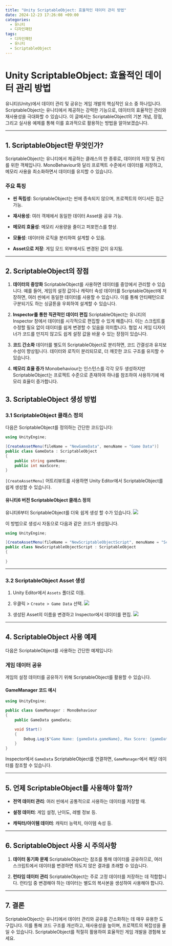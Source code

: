 ```yaml
---
title: "Unity ScriptableObject: 효율적인 데이터 관리 방법"
date: 2024-12-23 17:26:08 +09:00
categories:
  - 유니티
  - 디자인패턴
tags:
  - 디자인패턴
  - 유니티
  - ScriptableObject
---
```

# Unity ScriptableObject: 효율적인 데이터 관리 방법

유니티(Unity)에서 데이터 관리 및 공유는 게임 개발의 핵심적인 요소 중 하나입니다. ScriptableObject는 유니티에서 제공하는 강력한 기능으로, 데이터의 효율적인 관리와 재사용성을 극대화할 수 있습니다. 이 글에서는 ScriptableObject의 기본 개념, 장점, 그리고 실사용 예제를 통해 이를 효과적으로 활용하는 방법을 알아보겠습니다.

---

## 1. ScriptableObject란 무엇인가?

ScriptableObject는 유니티에서 제공하는 클래스의 한 종류로, 데이터의 저장 및 관리를 위한 객체입니다. MonoBehaviour와 달리 프로젝트 수준에서 데이터를 저장하고, 메모리 사용을 최소화하면서 데이터를 유지할 수 있습니다.

### 주요 특징

- **씬 독립성**: ScriptableObject는 씬에 종속되지 않으며, 프로젝트의 어디서든 접근 가능.
    
- **재사용성**: 여러 객체에서 동일한 데이터 Asset을 공유 가능.
    
- **메모리 효율성**: 메모리 사용량을 줄이고 퍼포먼스를 향상.
    
- **모듈성**: 데이터와 로직을 분리하여 설계할 수 있음.
	
- **Asset으로 저장**: 게임 모드 외부에서도 변경된 값이 유지됨.

---

## 2. ScriptableObject의 장점

1. **데이터의 중앙화** ScriptableObject를 사용하면 데이터를 중앙에서 관리할 수 있습니다. 예를 들어, 게임의 설정 값이나 캐릭터 속성 데이터를 ScriptableObject에 저장하면, 여러 씬에서 동일한 데이터를 사용할 수 있습니다. 이를 통해 안티패턴으로 구분되기도 하는 싱글톤을 우회하여 설계할 수 있습니다. 
    
2. **Inspector를 통한 직관적인 데이터 편집** ScriptableObject는 유니티의 Inspector 창에서 데이터를 시각적으로 편집할 수 있게 해줍니다. 이는 스크립트를 수정할 필요 없이 데이터를 쉽게 변경할 수 있음을 의미합니다. 협업 시 게임 디자이너가 코드를 만지지 않고도 쉽게 설정 값을 바꿀 수 있는 장점이 있습니다. 
    
3. **코드 간소화** 데이터를 별도의 ScriptableObject로 분리하면, 코드 간결성과 유지보수성이 향상됩니다. 데이터와 로직이 분리되므로, 더 깨끗한 코드 구조를 유지할 수 있습니다.
    
4. **메모리 효율 증가** Monobehaviour는 인스턴스를 각각 모두 생성하지만 ScriptableObject는 프로젝트 수준으로 존재하여 하나를 참조하여 사용하기에 메모리 효율이 증가합니다.
## 3. ScriptableObject 생성 방법

### 3.1 ScriptableObject 클래스 정의

다음은 ScriptableObject를 정의하는 간단한 코드입니다:

```c#
using UnityEngine;

[CreateAssetMenu(fileName = "NewGameData", menuName = "Game Data")]
public class GameData : ScriptableObject
{
    public string gameName;
    public int maxScore;
}
```

`[CreateAssetMenu]` 어트리뷰트를 사용하면 Unity Editor에서 ScriptableObject를 쉽게 생성할 수 있습니다.
#### 유니티6 버전 ScriptableObject 클래스 정의
유니티6부터 ScriptableObject를 더욱 쉽게 생성 할 수가 있습니다.
![](https://i.imgur.com/4hA6B6F.png)

이 방법으로 생성시 자동으로 다음과 같은 코드가 생성됩니다.
```c#
using UnityEngine;

[CreateAssetMenu(fileName = "NewScriptableObjectScript", menuName = "Scriptable Objects/NewScriptableObjectScript")]
public class NewScriptableObjectScript : ScriptableObject
{
    
}
```

---

### 3.2 ScriptableObject Asset 생성

1. Unity Editor에서 `Assets` 폴더로 이동.
    
2. 우클릭 > `Create > Game Data` 선택.
![](https://i.imgur.com/GY1DlFh.png)

3. 생성된 Asset의 이름을 변경하고 Inspector에서 데이터를 편집.
![](https://i.imgur.com/LBmE4R7.png)

---

## 4. ScriptableObject 사용 예제

다음은 ScriptableObject를 사용하는 간단한 예제입니다:

### 게임 데이터 공유

게임의 설정 데이터를 공유하기 위해 ScriptableObject를 활용할 수 있습니다.

#### GameManager 코드 예시

```c#
using UnityEngine;

public class GameManager : MonoBehaviour
{
    public GameData gameData;

    void Start()
    {
        Debug.Log($"Game Name: {gameData.gameName}, Max Score: {gameData.maxScore}");
    }
}
```

Inspector에서 `GameData` ScriptableObject를 연결하면, `GameManager`에서 해당 데이터를 참조할 수 있습니다.

---

## 5. 언제 ScriptableObject를 사용해야 할까?

- **전역 데이터 관리**: 여러 씬에서 공통적으로 사용하는 데이터를 저장할 때.
    
- **설정 데이터**: 게임 설정, 난이도, 레벨 정보 등.
    
- **캐릭터/아이템 데이터**: 캐릭터 능력치, 아이템 속성 등.
    

---

## 6. ScriptableObject 사용 시 주의사항

1. **데이터 동기화 문제** ScriptableObject는 참조를 통해 데이터를 공유하므로, 여러 스크립트에서 데이터를 변경하면 의도치 않은 결과를 초래할 수 있습니다.
    
2. **런타임 데이터 관리** ScriptableObject는 주로 고정 데이터를 저장하는 데 적합합니다. 런타임 중 변경해야 하는 데이터는 별도의 복사본을 생성하여 사용해야 합니다. 
    

---

## 7. 결론

ScriptableObject는 유니티에서 데이터 관리와 공유를 간소화하는 데 매우 유용한 도구입니다. 이를 통해 코드 구조를 개선하고, 재사용성을 높이며, 프로젝트의 복잡성을 줄일 수 있습니다. ScriptableObject를 적절히 활용하여 효율적인 게임 개발을 경험해 보세요.